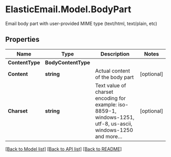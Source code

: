 # ElasticEmail.Model.BodyPart
Email body part with user-provided MIME type (text/html, text/plain, etc)

## Properties

Name | Type | Description | Notes
------------ | ------------- | ------------- | -------------
**ContentType** | **BodyContentType** |  | 
**Content** | **string** | Actual content of the body part | [optional] 
**Charset** | **string** | Text value of charset encoding for example: iso-8859-1, windows-1251, utf-8, us-ascii, windows-1250 and more… | [optional] 

[[Back to Model list]](../README.md#documentation-for-models) [[Back to API list]](../README.md#documentation-for-api-endpoints) [[Back to README]](../README.md)

